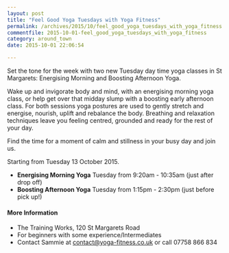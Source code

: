 ```yaml
---
layout: post
title: "Feel Good Yoga Tuesdays with Yoga Fitness"
permalink: /archives/2015/10/feel_good_yoga_tuesdays_with_yoga_fitness.html
commentfile: 2015-10-01-feel_good_yoga_tuesdays_with_yoga_fitness
category: around_town
date: 2015-10-01 22:06:54

---
```


Set the tone for the week with two new Tuesday day time yoga classes in St Margarets: Energising Morning and Boosting Afternoon Yoga.

Wake up and invigorate body and mind, with an energising morning yoga class, or help get over that midday slump with a boosting early afternoon class. For both sessions yoga postures are used to gently stretch and energise, nourish, uplift and rebalance the body. Breathing and relaxation techniques leave you feeling centred, grounded and ready for the rest of your day.

Find the time for a moment of calm and stillness in your busy day and join us.

Starting from Tuesday 13 October 2015.

-   **Energising Morning Yoga**
    Tuesday from 9:20am - 10:35am (just after drop off)
-   **Boosting Afternoon Yoga**
    Tuesday from 1:15pm - 2:30pm (just before pick up!)

#### More Information

-   The Training Works, 120 St Margarets Road
-   For beginners with some experience/Intermediates
-   Contact Sammie at <contact@yoga-fitness.co.uk> or call 07758 866 834
